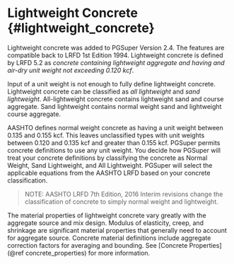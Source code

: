 Lightweight Concrete {#lightweight_concrete}
======================================
Lightweight concrete was added to PGSuper Version 2.4. The features are compatible back to LRFD 1st Edition 1994. Lightweight concrete is defined by LRFD 5.2 as *concrete containing lightweight aggregate and having and air-dry unit weight not exceeding 0.120 kcf*. 

Input of a unit weight is not enough to fully define lightweight concrete. Lightweight concrete can be classified as *all lightweight* and *sand lightweight*. All-lightweight concrete contains lightweight sand and course aggregate. Sand lightweight contains normal weight sand and lightweight course aggregate.

AASHTO defines normal weight concrete as having a unit weight between 0.135 and 0.155 kcf. This leaves unclassified types with unit weights between 0.120 and 0.135 kcf and greater than 0.155 kcf. PGSuper permits concrete definitions to use any unit weight. You decide how PGSuper will treat your concrete definitions by classifying the concrete as Normal Weight, Sand Lightweight, and All Lightweight. PGSuper will select the applicable equations from the AASHTO LRFD based on your concrete classification.

> NOTE: AASHTO LRFD 7th Edition, 2016 Interim revisions change the classification of concrete to simply normal weight and lightweight.

The material properties of lightweight concrete vary greatly with the aggregate source and mix design. Modulus of elasticity, creep, and shrinkage are significant material properties that generally need to account for aggregate source. Concrete material definitions include aggregate correction factors for averaging and bounding. See [Concrete Properties](@ref concrete_properties) for more information.
